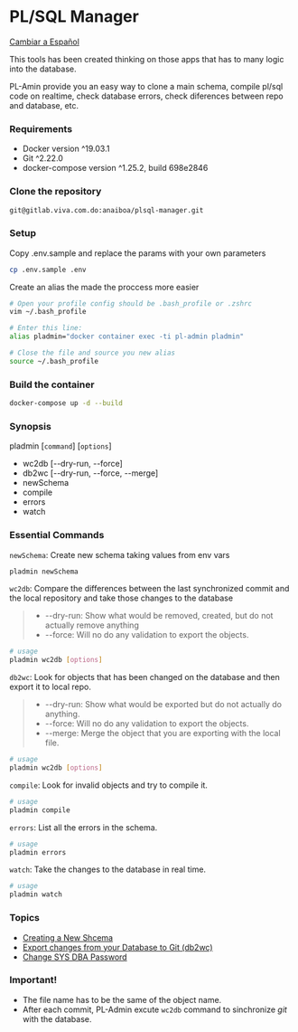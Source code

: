 # PL/SQL Manager
[Cambiar a Español](docs/README.md)

This tools has been created thinking on those apps that has to many logic into the database.

PL-Amin provide you an easy way to clone a main schema, compile pl/sql code on realtime, check database errors, check diferences between repo and database, etc.

### Requirements
- Docker version ^19.03.1
- Git ^2.22.0
- docker-compose version ^1.25.2, build 698e2846

### Clone the repository
```sh
git@gitlab.viva.com.do:anaiboa/plsql-manager.git
```

### Setup
Copy .env.sample and replace the params with your own parameters
```sh
cp .env.sample .env
```

Create an alias the made the proccess more easier
```sh
# Open your profile config should be .bash_profile or .zshrc
vim ~/.bash_profile

# Enter this line:
alias pladmin="docker container exec -ti pl-admin pladmin"

# Close the file and source you new alias
source ~/.bash_profile
```

### Build the container
```sh
docker-compose up -d --build
```

### Synopsis
pladmin [`command`] [`options`]
- wc2db [--dry-run, --force]
- db2wc [--dry-run, --force, --merge]
- newSchema
- compile
- errors
- watch

### Essential Commands
`newSchema`: Create new schema taking values from env vars
```sh
pladmin newSchema
```

`wc2db`: Compare the differences between the last synchronized commit and the local repository and take those changes to the database
> - --dry-run: Show what would be removed, created, but do not actually remove anything
> - --force: Will no do any validation to export the objects.
```sh
# usage
pladmin wc2db [options]
```

`db2wc`: Look for objects that has been changed on the database and then export it to local repo.
> - --dry-run: Show what would be exported but do not actually do anything.
> - --force: Will no do any validation to export the objects.
> - --merge: Merge the object that you are exporting with the local file. 
```sh
# usage
pladmin wc2db [options]
```

`compile`: Look for invalid objects and try to compile it.
```sh
# usage
pladmin compile
```

`errors`: List all the errors in the schema.
```sh
# usage
pladmin errors
```

`watch`: Take the changes to the database in real time.
```sh
# usage
pladmin watch
```

### Topics
- [Creating a New Shcema](docs/new-shcema.md)
- [Export changes from your Database to Git (db2wc)](docs/db2wc.md)
- [Change SYS DBA Password](docs/change-sys-password.md)

### Important!
- The file name has to be the same of the object name.
- After each commit, PL-Admin excute `wc2db` command to sinchronize *git* with the database.
